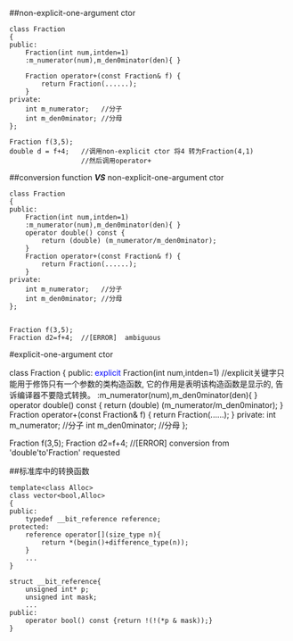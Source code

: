 ##non-explicit-one-argument ctor

```
class Fraction
{
public:
    Fraction(int num,intden=1)
    :m_numerator(num),m_den0minator(den){ }
    
    Fraction operator+(const Fraction& f) {
        return Fraction(......);
    }
private:
    int m_numerator;   //分子
    int m_den0minator; //分母
};
```

```
Fraction f(3,5);
double d = f+4;   //调用non-explicit ctor 将4 转为Fraction(4,1)
                  //然后调用operator+
```


##conversion function ***VS*** non-explicit-one-argument ctor
```
class Fraction
{
public:
    Fraction(int num,intden=1)
    :m_numerator(num),m_den0minator(den){ }
    operator double() const {
        return (double) (m_numerator/m_den0minator);
    }
    Fraction operator+(const Fraction& f) {
        return Fraction(......);
    }
private:
    int m_numerator;   //分子
    int m_den0minator; //分母
};


Fraction f(3,5);
Fraction d2=f+4;  //[ERROR]  ambiguous
```

#explicit-one-argument ctor

class Fraction
{
public:
    <font color=blue>explicit</font> Fraction(int num,intden=1)  //explicit关键字只能用于修饰只有一个参数的类构造函数, 它的作用是表明该构造函数是显示的, 告诉编译器不要隐式转换。
    :m_numerator(num),m_den0minator(den){ }
    operator double() const {
        return (double) (m_numerator/m_den0minator);
    }
    Fraction operator+(const Fraction& f) {
        return Fraction(......);
    }
private:
    int m_numerator;   //分子
    int m_den0minator; //分母
};


Fraction f(3,5);
Fraction d2=f+4;  //[ERROR] conversion from 'double'to'Fraction' requested

##标准库中的转换函数
```
template<class Alloc>
class vector<bool,Alloc>
{
public:
    typedef __bit_reference reference;
protected:
    reference operator[](size_type n){
        return *(begin()+difference_type(n));
    }
    ...
}
```
```
struct __bit_reference{
    unsigned int* p;
    unsigned int mask;
    ...
public:
    operator bool() const {return !(!(*p & mask));}
}
```
